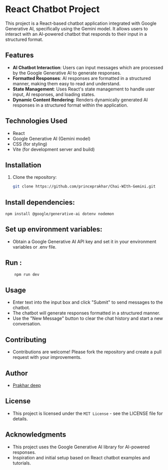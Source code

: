 # React Chatbot Project

This project is a React-based chatbot application integrated with Google Generative AI, specifically using the Gemini model. It allows users to interact with an AI-powered chatbot that responds to their input in a structured format.

## Features

- **AI Chatbot Interaction**: Users can input messages which are processed by the Google Generative AI to generate responses.
- **Formatted Responses**: AI responses are formatted in a structured manner, making them easy to read and understand.
- **State Management**: Uses React's state management to handle user input, AI responses, and loading states.
- **Dynamic Content Rendering**: Renders dynamically generated AI responses in a structured format within the application.

## Technologies Used

- React
- Google Generative AI (Gemini model)
- CSS (for styling)
- Vite (for development server and build)

## Installation

1. Clone the repository:

   ```bash
   git clone https://github.com/princeprakhar/Chai-WIth-Gemini.git
## Install dependencies: 
    npm install @google/generative-ai dotenv nodemon
## Set up environment variables:

- Obtain a Google Generative AI API key and set it in your environment variables or .env file.

## Run :
```bash
    npm run dev
```
## Usage
- Enter text into the input box and click "Submit" to send messages to the chatbot.
- The chatbot will generate responses formatted in a structured manner.
- Use the "New Message" button to clear the chat history and start a new conversation.


## Contributing
- Contributions are welcome! Please fork the repository and create a pull request with your improvements.

## Author
- [Prakhar deep](https://github.com/princeprakhar)
## License
- This project is licensed under the `MIT License` - see the LICENSE file for details.

## Acknowledgments
- This project uses the Google Generative AI library for AI-powered responses.
- Inspiration and initial setup based on React chatbot examples and tutorials.

